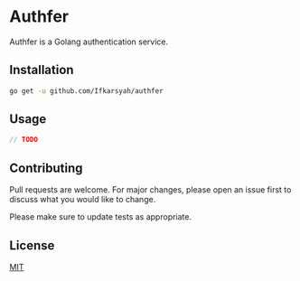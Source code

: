 # Authfer

Authfer is a Golang authentication service.

## Installation

```bash
go get -u github.com/Ifkarsyah/authfer
```

## Usage

```go
// TODO
```

## Contributing
Pull requests are welcome. For major changes, please open an issue first to discuss what you would like to change.

Please make sure to update tests as appropriate.

## License
[MIT](https://choosealicense.com/licenses/mit/)
